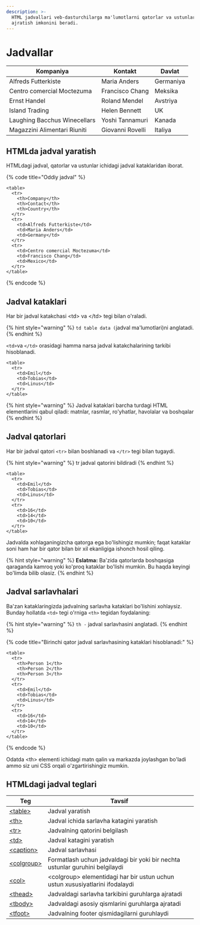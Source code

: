 ```yaml
---
description: >-
  HTML jadvallari veb-dasturchilarga ma'lumotlarni qatorlar va ustunlarga
  ajratish imkonini beradi.
---
```


# Jadvallar

| Kompaniya                    | Kontakt          | Davlat    |
| ---------------------------- | ---------------- | --------- |
| Alfreds Futterkiste          | Maria Anders     | Germaniya |
| Centro comercial Moctezuma   | Francisco Chang  | Meksika   |
| Ernst Handel                 | Roland Mendel    | Avstriya  |
| Island Trading               | Helen Bennett    | UK        |
| Laughing Bacchus Winecellars | Yoshi Tannamuri  | Kanada    |
| Magazzini Alimentari Riuniti | Giovanni Rovelli | Italiya   |

## HTMLda jadval yaratish

HTMLdagi jadval, qatorlar va ustunlar ichidagi jadval kataklaridan iborat.

{% code title="Oddiy jadval" %}
```
<table>
  <tr>
    <th>Company</th>
    <th>Contact</th>
    <th>Country</th>
  </tr>
  <tr>
    <td>Alfreds Futterkiste</td>
    <td>Maria Anders</td>
    <td>Germany</td>
  </tr>
  <tr>
    <td>Centro comercial Moctezuma</td>
    <td>Francisco Chang</td>
    <td>Mexico</td>
  </tr>
</table> 
```
{% endcode %}

## Jadval kataklari

Har bir jadval katakchasi \<td> va \</td> tegi bilan o'raladi.

{% hint style="warning" %}
`td table data (`jadval ma'lumotlari)ni anglatadi.
{% endhint %}

`<td>`va  `</td>` orasidagi hamma narsa jadval katakchalarining tarkibi hisoblanadi.

```
<table>
  <tr>
    <td>Emil</td>
    <td>Tobias</td>
    <td>Linus</td>
  </tr>
</table> 
```

{% hint style="warning" %}
Jadval kataklari barcha turdagi HTML elementlarini qabul qiladi: matnlar, rasmlar, ro'yhatlar, havolalar va boshqalar
{% endhint %}

## Jadval qatorlari

Har bir jadval qatori  `<tr>` bilan boshlanadi va `</tr>` tegi bilan tugaydi.

{% hint style="warning" %}
tr jadval qatorini bildiradi
{% endhint %}

```
<table>
  <tr>
    <td>Emil</td>
    <td>Tobias</td>
    <td>Linus</td>
  </tr>
  <tr>
    <td>16</td>
    <td>14</td>
    <td>10</td>
  </tr>
</table>
```

Jadvalda xohlaganingizcha qatorga ega bo'lishingiz mumkin; faqat kataklar soni ham har bir qator bilan bir xil ekanligiga ishonch hosil qiling.

{% hint style="warning" %}
**Eslatma:** Ba'zida qatorlarda boshqasiga qaraganda kamroq yoki ko'proq kataklar bo'lishi mumkin. Bu haqda keyingi bo'limda bilib olasiz.
{% endhint %}

## Jadval sarlavhalari

Ba'zan kataklaringizda jadvalning sarlavha kataklari bo'lishini xohlaysiz. Bunday hollatda `<td>` tegi o'rniga `<th>` tegidan foydalaning:

{% hint style="warning" %}
`th -` jadval sarlavhasini anglatadi.
{% endhint %}

{% code title="Birinchi qator jadval sarlavhasining kataklari hisoblanadi:" %}
```
<table>
  <tr>
    <th>Person 1</th>
    <th>Person 2</th>
    <th>Person 3</th>
  </tr>
  <tr>
    <td>Emil</td>
    <td>Tobias</td>
    <td>Linus</td>
  </tr>
  <tr>
    <td>16</td>
    <td>14</td>
    <td>10</td>
  </tr>
</table>
```
{% endcode %}

Odatda \<th> elementi ichidagi matn qalin va markazda joylashgan bo'ladi ammo siz uni CSS orqali o'zgartirishingiz mumkin.

## HTMLdagi jadval teglari

| Teg                                                             | Tavsif                                                                        |
| --------------------------------------------------------------- | ----------------------------------------------------------------------------- |
| [\<table>](https://www.w3schools.com/tags/tag\_table.asp)       | Jadval yaratish                                                               |
| [\<th>](https://www.w3schools.com/tags/tag\_th.asp)             | Jadval ichida sarlavha katagini yaratish                                      |
| [\<tr>](https://www.w3schools.com/tags/tag\_tr.asp)             | Jadvalning qatorini belgilash                                                 |
| [\<td>](https://www.w3schools.com/tags/tag\_td.asp)             | Jadval katagini yaratish                                                      |
| [\<caption>](https://www.w3schools.com/tags/tag\_caption.asp)   | Jadval sarlavhasi                                                             |
| [\<colgroup>](https://www.w3schools.com/tags/tag\_colgroup.asp) | Formatlash uchun jadvaldagi bir yoki bir nechta ustunlar guruhini belgilaydi  |
| [\<col>](https://www.w3schools.com/tags/tag\_col.asp)           | \<colgroup> elementidagi har bir ustun uchun ustun xususiyatlarini ifodalaydi |
| [\<thead>](https://www.w3schools.com/tags/tag\_thead.asp)       |  Jadvaldagi sarlavha tarkibini guruhlarga ajratadi                            |
| [\<tbody>](https://www.w3schools.com/tags/tag\_tbody.asp)       | Jadvaldagi asosiy qismlarini guruhlarga ajratadi                              |
| [\<tfoot>](https://www.w3schools.com/tags/tag\_tfoot.asp)       | Jadvalning footer qismidagilarni guruhlaydi                                   |
